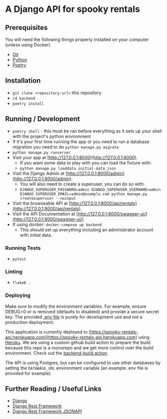 # A Django API for spooky rentals

## Prerequisites

You will need the following things properly installed on your computer (unless using Docker).

- [Git](https://git-scm.com/)
- [Python](https://www.python.org/)
- [Poetry](https://python-poetry.org/)

## Installation

- `git clone <repository-url>` this repository
- `cd backend`
- `poetry install`

## Running / Development

- `poetry shell` - this must be ran before everything as it sets up your shell with the project's python environment
- If it's your first time running the app or you need to run a database migration you need to do `python manage.py migrate`
- `python manage.py runserver`
- Visit your app at [http://127.0.0.1:8000](http://127.0.0.1:8000).
  - If you want some data to play with you can load the fixture with:
  - `python manage.py loaddata initial-data.json`
- Visit the Django Admin at [http://127.0.0.1:8000/admin](http://127.0.0.1:8000/admin).
  - You will also need to create a superuser, you can do so with:
  - `DJANGO_SUPERUSER_PASSWORD=admin DJANGO_SUPERUSER_USERNAME=admin DJANGO_SUPERUSER_EMAIL=admin@example.com python manage.py createsuperuser --noinput`
- Visit the browseable API at [http://127.0.0.1:8000/api/rentals](http://127.0.0.1:8000/api/rentals).
- Visit the API Documentation at [http://127.0.0.1:8000/swagger-ui/](http://127.0.0.1:8000/swagger-ui/)
- If using docker: `docker-compose up backend`
  - This should set up everything including an administrator account with initial data.

### Running Tests

- `pytest`

### Linting

- `flake8 .`

### Deploying

Make sure to modify the environment variables. For example, ensure DEBUG=0 or is removed (defaults to disabled) and provide a secure secret key. The provided [.env file](./.env) is purely for development use and not a production deployment.

This application is currently deployed to [https://spooky-rentals-api.herokuapp.com](https://spooky-rentals-api.herokuapp.com) using [Heroku](https://www.heroku.com/). We are using a custom github build action to prepare the build because this repo is a monorepo and we get more control over the build environment. Check out the [backend-build action](../.github/workflows/backend-build.yml).

The API is using Postgres, but can be configured to use other databases by setting the `DATABASE_URL` environment variable (an example .env file is provided for example).

## Further Reading / Useful Links

- [Django](https://docs.djangoproject.com/en/3.2/)
- [Django Rest Framework](https://www.django-rest-framework.org/)
- [Django Rest Framework JSONAPI](https://github.com/django-json-api/django-rest-framework-json-api)
